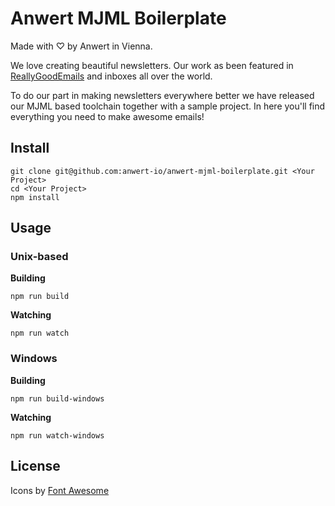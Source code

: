# Anwert MJML Boilerplate
Made with ♡ by Anwert in Vienna.

We love creating beautiful newsletters. Our work as been featured in [ReallyGoodEmails](https://reallygoodemails.com/emails/getting-the-most-out-of-mindnode-for-ios-3-3/) and inboxes all over the world.

To do our part in making newsletters everywhere better we have released our MJML based toolchain together with a sample project. In here you'll find everything you need to make awesome emails!

## Install

```
git clone git@github.com:anwert-io/anwert-mjml-boilerplate.git <Your Project>
cd <Your Project>
npm install
```

## Usage

### Unix-based

**Building**
```
npm run build
```

**Watching**
```
npm run watch
```

### Windows

**Building**
```
npm run build-windows
```

**Watching**
```
npm run watch-windows
```

## License
Icons by [Font Awesome](https://fontawesome.com/license)

